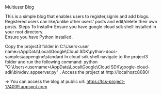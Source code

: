Multiuser Blog


This is a simple blog that enables users to register,signin and add blogs. Registered users can like/unlike other users' 
posts and edit/delete their own posts.
Steps To Install=>
Ensure you have google cloud sdk shell installed in your root directory.   
Ensure you have Python installed.
    
Copy the project3 folder in C:\Users\<user name>\AppData\Local\Google\Cloud SDK\python-docs-samples\appengine\standard
In cloud sdk shell navigate to the project3 folder and run the following command: 
python "C:\Users\<username>\AppData\Local\Google\Cloud SDK\google-cloud-sdk\bin\dev_appserver.py" .
Access the project at http://localhost:8080/

=> You can access the blog at public url: https://tcs-project-174009.appspot.com